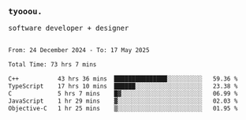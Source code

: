 <samp>
   <h3>tyooou.</h3>
   software developer + designer
   <br/><br/>
  <!--START_SECTION:waka-->

```txt
From: 24 December 2024 - To: 17 May 2025

Total Time: 73 hrs 7 mins

C++           43 hrs 36 mins  ███████████████░░░░░░░░░░   59.36 %
TypeScript    17 hrs 10 mins  ██████░░░░░░░░░░░░░░░░░░░   23.38 %
C             5 hrs 7 mins    █▓░░░░░░░░░░░░░░░░░░░░░░░   06.99 %
JavaScript    1 hr 29 mins    ▓░░░░░░░░░░░░░░░░░░░░░░░░   02.03 %
Objective-C   1 hr 25 mins    ▒░░░░░░░░░░░░░░░░░░░░░░░░   01.95 %
```

<!--END_SECTION:waka-->
</samp>
